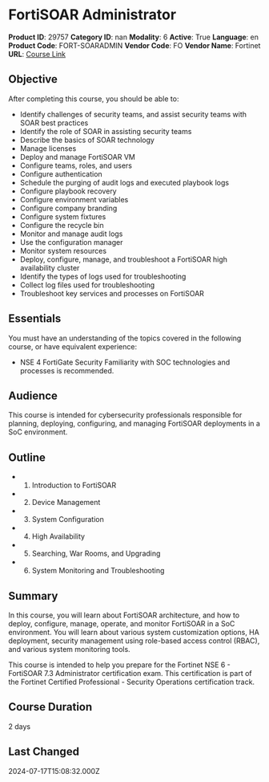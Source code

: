 # FortiSOAR Administrator

**Product ID**: 29757
**Category ID**: nan
**Modality**: 6
**Active**: True
**Language**: en
**Product Code**: FORT-SOARADMIN
**Vendor Code**: FO
**Vendor Name**: Fortinet
**URL**: [Course Link](https://www.fastlaneus.com/course/fortinet-fort-soaradmin)

## Objective
After completing this course, you should be able to:


- Identify challenges of security teams, and assist security teams with SOAR best practices
- Identify the role of SOAR in assisting security teams
- Describe the basics of SOAR technology
- Manage licenses
- Deploy and manage FortiSOAR VM
- Configure teams, roles, and users
- Configure authentication
- Schedule the purging of audit logs and executed playbook logs
- Configure playbook recovery
- Configure environment variables
- Configure company branding
- Configure system fixtures
- Configure the recycle bin
- Monitor and manage audit logs
- Use the configuration manager
- Monitor system resources
- Deploy, configure, manage, and troubleshoot a FortiSOAR high availability cluster
- Identify the types of logs used for troubleshooting
- Collect log files used for troubleshooting
- Troubleshoot key services and processes on FortiSOAR

## Essentials
You must have an understanding of the topics covered in the following course, or have equivalent experience:


- NSE 4 FortiGate Security
Familiarity with SOC technologies and processes is recommended.

## Audience
This course is intended for cybersecurity professionals responsible for planning, deploying, configuring, and managing FortiSOAR deployments in a SoC environment.

## Outline
- 1. Introduction to FortiSOAR
- 2. Device Management
- 3. System Configuration
- 4. High Availability
- 5. Searching, War Rooms, and Upgrading
- 6. System Monitoring and Troubleshooting

## Summary
In this course, you will learn about FortiSOAR architecture, and how to deploy, configure, manage, operate, and monitor FortiSOAR in a SoC environment. You will learn about various system customization options, HA deployment, security management using role-based access control (RBAC), and various system monitoring tools.

This course is intended to help you prepare for the Fortinet NSE 6 - FortiSOAR 7.3 Administrator certification exam. This certification is part of the Fortinet Certified Professional - Security Operations certification track.

## Course Duration
2 days

## Last Changed
2024-07-17T15:08:32.000Z
